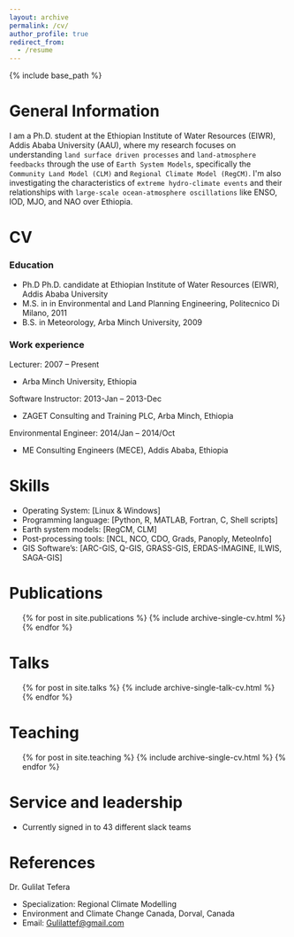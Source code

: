 ```yaml
---
layout: archive
permalink: /cv/
author_profile: true
redirect_from:
  - /resume
---
```

{% include base_path %}

General Information 
======

I am a Ph.D. student at the Ethiopian Institute of Water Resources (EIWR), Addis Ababa University (AAU), where my research focuses on understanding `land surface driven processes` and `land-atmosphere feedbacks` through the use of `Earth System Models`, specifically the `Community Land Model (CLM)` and `Regional Climate Model (RegCM)`. I'm also investigating the characteristics of `extreme hydro-climate events`  and their relationships with `large-scale ocean-atmosphere oscillations` like ENSO, IOD, MJO, and NAO over Ethiopia.

CV 
======

### Education
* Ph.D Ph.D. candidate at Ethiopian Institute of Water Resources (EIWR), Addis Ababa University
* M.S. in in Environmental and Land Planning Engineering, Politecnico Di Milano, 2011
* B.S. in Meteorology, Arba Minch University, 2009

### Work experience

Lecturer: 2007 – Present
* Arba Minch University, Ethiopia

Software Instructor: 2013-Jan – 2013-Dec
* ZAGET Consulting and Training PLC, Arba Minch, Ethiopia

Environmental Engineer: 2014/Jan – 2014/Oct
* ME Consulting Engineers (MECE), Addis Ababa, Ethiopia

Skills
======
* Operating System: [Linux & Windows]
* Programming language: [Python, R, MATLAB, Fortran, C, Shell scripts]
* Earth system models: [RegCM, CLM]
* Post-processing tools: [NCL, NCO, CDO, Grads, Panoply, MeteoInfo]
* GIS Software’s: [ARC-GIS, Q-GIS, GRASS-GIS, ERDAS-IMAGINE, ILWIS, SAGA-GIS]

Publications
======
  <ul>{% for post in site.publications %}
    {% include archive-single-cv.html %}
  {% endfor %}</ul>
  
Talks
======
  <ul>{% for post in site.talks %}
    {% include archive-single-talk-cv.html %}
  {% endfor %}</ul>
  
Teaching
======
  <ul>{% for post in site.teaching %}
    {% include archive-single-cv.html %}
  {% endfor %}</ul>
  
Service and leadership
======
* Currently signed in to 43 different slack teams

References
======
Dr. Gulilat Tefera
* Specialization: Regional Climate Modelling
* Environment and Climate Change Canada, Dorval, Canada
* Email: Gulilattef@gmail.com

